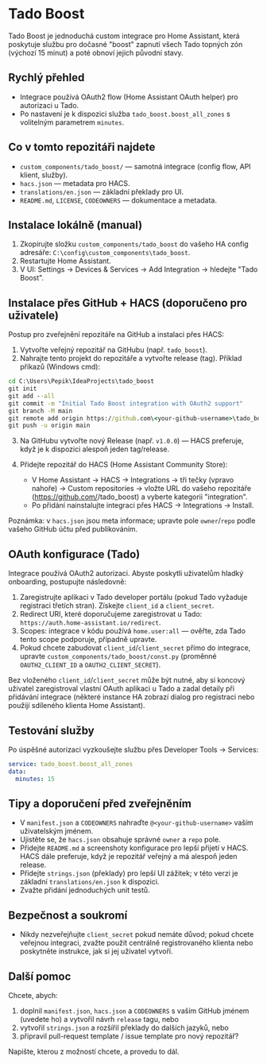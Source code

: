Tado Boost
==========

Tado Boost je jednoduchá custom integrace pro Home Assistant, která poskytuje službu pro dočasné "boost" zapnutí všech Tado topných zón (výchozí 15 minut) a poté obnoví jejich původní stavy.

Rychlý přehled
-------------
- Integrace používá OAuth2 flow (Home Assistant OAuth helper) pro autorizaci u Tado.
- Po nastavení je k dispozici služba `tado_boost.boost_all_zones` s volitelným parametrem `minutes`.

Co v tomto repozitáři najdete
-----------------------------
- `custom_components/tado_boost/` — samotná integrace (config flow, API klient, služby).
- `hacs.json` — metadata pro HACS.
- `translations/en.json` — základní překlady pro UI.
- `README.md`, `LICENSE`, `CODEOWNERS` — dokumentace a metadata.

Instalace lokálně (manual)
--------------------------
1. Zkopírujte složku `custom_components/tado_boost` do vašeho HA config adresáře: `C:\config\custom_components\tado_boost`.
2. Restartujte Home Assistant.
3. V UI: Settings → Devices & Services → Add Integration → hledejte "Tado Boost".

Instalace přes GitHub + HACS (doporučeno pro uživatele)
---------------------------------------------------
Postup pro zveřejnění repozitáře na GitHub a instalaci přes HACS:

1) Vytvořte veřejný repozitář na GitHubu (např. `tado_boost`).
2) Nahrajte tento projekt do repozitáře a vytvořte release (tag). Příklad příkazů (Windows cmd):

```cmd
cd C:\Users\Pepik\IdeaProjects\tado_boost
git init
git add --all
git commit -m "Initial Tado Boost integration with OAuth2 support"
git branch -M main
git remote add origin https://github.com\<your-github-username>\tado_boost.git
git push -u origin main
```

3) Na GitHubu vytvořte nový Release (např. `v1.0.0`) — HACS preferuje, když je k dispozici alespoň jeden tag/release.

4) Přidejte repozitář do HACS (Home Assistant Community Store):
   - V Home Assistant → HACS → Integrations → tři tečky (vpravo nahoře) → Custom repositories → vložte URL do vašeho repozitáře (https://github.com/<your-github-username>/tado_boost) a vyberte kategorii "integration".
   - Po přidání nainstalujte integraci přes HACS → Integrations → Install.

Poznámka: v `hacs.json` jsou meta informace; upravte pole `owner`/`repo` podle vašeho GitHub účtu před publikováním.

OAuth konfigurace (Tado)
------------------------
Integrace používá OAuth2 autorizaci. Abyste poskytli uživatelům hladký onboarding, postupujte následovně:

1. Zaregistrujte aplikaci v Tado developer portálu (pokud Tado vyžaduje registraci třetích stran). Získejte `client_id` a `client_secret`.
2. Redirect URI, které doporučujeme zaregistrovat u Tado: `https://auth.home-assistant.io/redirect`.
3. Scopes: integrace v kódu používá `home.user:all` — ověřte, zda Tado tento scope podporuje, případně upravte.
4. Pokud chcete zabudovat `client_id`/`client_secret` přímo do integrace, upravte `custom_components/tado_boost/const.py` (proměnné `OAUTH2_CLIENT_ID` a `OAUTH2_CLIENT_SECRET`).

Bez vloženého `client_id`/`client_secret` může být nutné, aby si koncový uživatel zaregistroval vlastní OAuth aplikaci u Tado a zadal detaily při přidávání integrace (některé instance HA zobrazí dialog pro registraci nebo použijí sdíleného klienta Home Assistant).

Testování služby
----------------
Po úspěšné autorizaci vyzkoušejte službu přes Developer Tools → Services:

```yaml
service: tado_boost.boost_all_zones
data:
  minutes: 15
```

Tipy a doporučení před zveřejněním
---------------------------------
- V `manifest.json` a `CODEOWNERS` nahraďte `@<your-github-username>` vaším uživatelským jménem.
- Ujistěte se, že `hacs.json` obsahuje správné `owner` a `repo` pole.
- Přidejte `README.md` a screenshoty konfigurace pro lepší přijetí v HACS. HACS dále preferuje, když je repozitář veřejný a má alespoň jeden release.
- Přidejte `strings.json` (překlady) pro lepší UI zážitek; v této verzi je základní `translations/en.json` k dispozici.
- Zvažte přidání jednoduchých unit testů.

Bezpečnost a soukromí
---------------------
- Nikdy nezveřejňujte `client_secret` pokud nemáte důvod; pokud chcete veřejnou integraci, zvažte použít centrálně registrovaného klienta nebo poskytněte instrukce, jak si jej uživatel vytvoří.

Další pomoc
-----------
Chcete, abych:
1) doplnil `manifest.json`, `hacs.json` a `CODEOWNERS` s vaším GitHub jménem (uvedete ho) a vytvořil návrh `release` tagu, nebo
2) vytvořil `strings.json` a rozšířil překlady do dalších jazyků, nebo
3) připravil pull-request template / issue template pro nový repozitář?

Napište, kterou z možností chcete, a provedu to dál.
